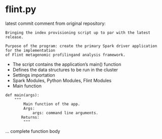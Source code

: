 # flint.py

latest commit comment from original repository:
```
Bringing the index provisioning script up to par with the latest release.

Purpose of the program: create the primary Spark driver application for the implementation 
of Flint metagenomic profilingand analysis framework.

```

- The script contains the application’s main() function
- Defines the data structures to be run in the cluster
- Settings importation
- Spark Modules, Python Modules, Flint Modules
- Main function
```
def main(args): 
    """
        Main function of the app.
        Args:
            args: command line arguments.
       Returns:
        """
```
… complete function body
